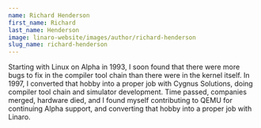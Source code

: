 ```yaml
---
name: Richard Henderson
first_name: Richard
last_name: Henderson
image: linaro-website/images/author/richard-henderson
slug_name: richard-henderson
---
```


Starting with Linux on Alpha in 1993, I soon found that there were more bugs to fix in the compiler tool chain than there were in the kernel itself. In 1997, I converted that hobby into a proper job with Cygnus Solutions, doing compiler tool chain and simulator development. Time passed, companies merged, hardware died, and I found myself contributing to QEMU for continuing Alpha support, and converting that hobby into a proper job with Linaro.
